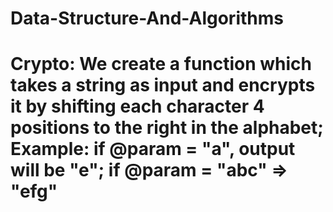 # Data-Structure-And-Algorithms
# Crypto: We create a function which takes a string as input and encrypts it by shifting each character 4 positions to the right in the alphabet; Example: if @param = "a", output will be "e"; if @param = "abc" => "efg"
